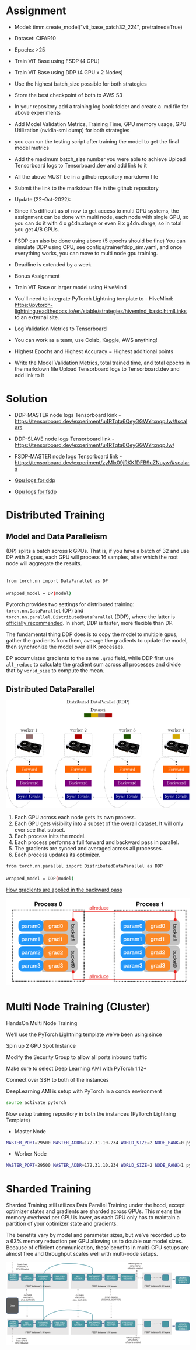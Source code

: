 # Assignment 
- Model: timm.create_model("vit_base_patch32_224", pretrained=True)

- Dataset: CIFAR10

- Epochs: >25

- Train ViT Base using FSDP (4 GPU)
- Train ViT Base using DDP (4 GPU x 2 Nodes)
- Use the highest batch_size possible for both strategies
- Store the best checkpoint of both to AWS S3
- In your repository add a training log book folder and create a .md file for above experiments
- Add Model Validation Metrics, Training Time, GPU memory usage, GPU Utilization (nvidia-smi dump) for both strategies
- you can run the testing script after training the model to get the final model metrics
- Add the maximum batch_size number you were able to achieve
Upload Tensorboard logs to Tensorboard.dev and add link to it
- All the above MUST be in a github repository markdown file
- Submit the link to the markdown file in the github repository
- Update (22-Oct-2022):
- Since it's difficult as of now to get access to multi GPU systems, the assignment can be done with multi node, each node with single GPU, so you can do it with 4 x g4dn.xlarge or even 8 x g4dn.xlarge, so in total you get 4/8 GPUs.
- FSDP can also be done using above (5 epochs should be fine)
You can simulate DDP using CPU, see configs/trainer/ddp_sim.yaml, and once everything works, you can move to multi node gpu training.
- Deadline is extended by a week
- Bonus Assignment
- Train ViT Base or larger model using HiveMind
- You'll need to integrate PyTorch Lightning template to - HiveMind: https://pytorch-lightning.readthedocs.io/en/stable/strategies/hivemind_basic.htmlLinks to an external site.
- Log Validation Metrics to Tensorboard
- You can work as a team, use Colab, Kaggle, AWS anything!
- Highest Epochs and Highest Accuracy = Highest additional points
- Write the Model Validation Metrics, total trained time, and total epochs in the markdown file
Upload Tensorboard logs to Tensorboard.dev and add link to it

# Solution

- DDP-MASTER node logs Tensorboard kink - https://tensorboard.dev/experiment/u4RTqta6QeyGGWYrxnqpJw/#scalars
- DDP-SLAVE node logs Tensorboard link - https://tensorboard.dev/experiment/u4RTqta6QeyGGWYrxnqpJw/

- FSDP-MASTER node logs Tensorboard link - https://tensorboard.dev/experiment/zyMlx09jRKKfDFB9uZNuyw/#scalars

- [Gpu logs for ddp](./GPU_LOGS_ddp.txt)
- [Gpu logs for fsdp](./GPU_LOGS_fsdp.txt)

# Distributed Training

## Model and Data Parallelism

 (DP) splits a batch across k GPUs. That is, if you have a batch of 32 and use DP with 2 gpus, each GPU will process 16 samples, after which the root node will aggregate the results.

```bash

from torch.nn import DataParallel as DP

wrapped_model = DP(model)
```
Pytorch provides two settings for distributed training: `torch.nn.DataParallel` (DP) and `torch.nn.parallel.DistributedDataParallel` (DDP), where the latter is [officially recommended](https://pytorch.org/tutorials/intermediate/ddp_tutorial.html?highlight=distributed). In short, DDP is faster, more flexible than DP.

The fundamental thing DDP does is to copy the model to multiple gpus, gather the gradients from them, average the gradients to update the model, then synchronize the model over all K processes.

DP accumulates gradients to the same `.grad` field, while DDP first use `all_reduce` to calculate the gradient sum across all processes and divide that by `world_size` to compute the mean.

## Distributed DataParallel

![DDP](images/2-distributed-dataparallel.png)

1. Each GPU across each node gets its own process.
2. Each GPU gets visibility into a subset of the overall dataset. It will only ever see that subset.
3. Each process inits the model.
4. Each process performs a full forward and backward pass in parallel.
5. The gradients are synced and averaged across all processes.
6. Each process updates its optimizer.

```bash
from torch.nn.parallel import DistributedDataParallel as DDP

wrapped_model = DDP(model)
```
[How gradients are applied in the backward pass](https://pytorch.org/docs/stable/notes/ddp.html)

![](images/3-all-reduce-1.png)


# Multi Node Training (Cluster)

HandsOn Multi Node Training

 We’ll use the PyTorch Lightning template we’ve been using since

 Spin up 2 GPU Spot Instance

 Modify the Security Group to allow all ports inbound traffic

 Make sure to select Deep Learning AMI with PyTorch 1.12+

 Connect over SSH to both of the instances

 DeepLearning AMI is setup with PyTorch in a conda environment

 ```bash
 source activate pytorch
```
Now setup training repository in both the instances (PyTorch Lightning Template)

- Master Node

```bash
MASTER_PORT=29500 MASTER_ADDR=172.31.10.234 WORLD_SIZE=2 NODE_RANK=0 python src/train.py trainer=ddp trainer.devices=1 trainer.num_nodes=2
```
- Worker Node
```bash
MASTER_PORT=29500 MASTER_ADDR=172.31.10.234 WORLD_SIZE=2 NODE_RANK=1 python src/train.py trainer=ddp trainer.devices=1 trainer.num_nodes=2
```
# Sharded Training

Sharded Training still utilizes Data Parallel Training under the hood, except optimizer states and gradients are sharded across GPUs. This means the memory overhead per GPU is lower, as each GPU only has to maintain a partition of your optimizer state and gradients.

The benefits vary by model and parameter sizes, but we’ve recorded up to a 63% memory reduction per GPU allowing us to double our model sizes. Because of efficient communication, these benefits in multi-GPU setups are almost free and throughput scales well with multi-node setups.

![](images/10-fsdp-arch.png)